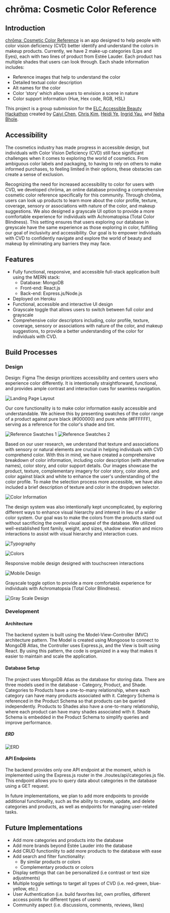 # chrōma: Cosmetic Color Reference

## Introduction

[chrōma: Cosmetic Color Reference](https://chroma-cosmetics-color-ref.herokuapp.com/) is an app designed to help people with color vision deficiency (CVD) better identify and understand the colors in makeup products. Currently, we have 2 make-up categories (Lips and Eyes), each with two lines of product from Estée Lauder. Each product has multiple shades that users can look through. Each shade information includes:

- Reference images that help to understand the color
- Detailed textual color description
- Alt names for the color
- Color ‘story’ which allow users to envision a scene in nature
- Color support information (Hue, Hex code, RGB, HSL)

This project is a group submission for the [ELC Accessible Beauty Hackathon](https://elchackathon.devpost.com/) created by [Caiyi Chen](https://www.linkedin.com/in/caiyi-chen-b21898244/), [Chris Kim](https://www.linkedin.com/in/chris-ty-kim/), [Heidi Ye](https://www.linkedin.com/in/heidiye66/), [Ingrid Yau](https://www.linkedin.com/in/ingridyau/), and [Neha Bhole](https://www.linkedin.com/in/nehabhole/).

## Accessibility

The cosmetics industry has made progress in accessible design, but individuals with Color Vision Deficiency (CVD) still face significant challenges when it comes to exploring the world of cosmetics. From ambiguous color labels and packaging, to having to rely on others to make informed purchases, to feeling limited in their options, these obstacles can create a sense of exclusion.

Recognizing the need for increased accessibility to color for users with CVD, we developed chrōma, an online database providing a comprehensive cosmetic color reference specifically for this community. Through chrōma, users can look up products to learn more about the color profile, texture, coverage, sensory or associations with nature of the color, and makeup suggestions. We also designed a grayscale UI option to provide a more comfortable experience for individuals with Achromatopisa (Total Color Blindness). This setting ensures that users exploring our database in greyscale have the same experience as those exploring in color, fulfilling our goal of inclusivity and accessibility. Our goal is to empower individuals with CVD to confidently navigate and explore the world of beauty and makeup by eliminating any barriers they may face.

## Features

- Fully functional, responsive, and accessible full-stack application built using the MERN stack:
  - Database: MongoDB
  - Front-end: React.js
  - Back-end: Express.js/Node.js
- Deployed on Heroku
- Functional, accessible and interactive UI design
- Grayscale toggle that allows users to switch between full color and grayscale
- Comprehensive color descriptors including, color profile, texture, coverage, sensory or associations with nature of the color, and makeup suggestions, to provide a better understanding of the color for individuals with CVD.

## Build Processes

### Design

Design: Figma
The design prioritizes accessibility and centers users who experience color differently. It is intentionally straightforward, functional, and provides ample contrast and interaction cues for seamless navigation.

![Landing Page Layout](/src/assets/readme/design1.png)

Our core functionality is to make color information easily accessible and understandable. We achieve this by presenting swatches of the color range of a product against pure black (#000000) and pure white (#FFFFFF), serving as a reference for the color's shade and tint.

![Reference Swatches 1](/src/assets/readme/design2.png)
![Reference Swatches 2](/src/assets/readme/design3.png)

Based on our user research, we understand that texture and associations with sensory or natural elements are crucial in helping individuals with CVD comprehend color. With this in mind, we have created a comprehensive breakdown of color information, including color description (with alternative names), color story, and color support details. Our images showcase the product, texture, complementary imagery for color story, color alone, and color against black and white to enhance the user's understanding of the color profile. To make the selection process more accessible, we have also included a brief description of texture and color in the dropdown selector.

![Color Information](/src/assets/readme/design4.png)

The design system was also intentionally kept uncomplicated, by exploring different ways to enhance visual hierarchy and interest in lieu of a wider color system. Our goal was to make the colors from the products stand out without sacrificing the overall visual appeal of the database. We utilized well-established font family, weight, and sizes, shadow elevation and micro interactions to assist with visual hierarchy and interaction cues.

![Typography](/src/assets/readme/design5.png)

![Colors](/src/assets/readme/design6.png)

Responsive mobile design designed with touchscreen interactions

![Mobile Design](/src/assets/readme/design7.png)

Grayscale toggle option to provide a more comfortable experience for individuals with Achromatopsia (Total Color Blindness).

![Gray Scale Design](/src/assets/readme/design8.png)

### Development

#### Architecture

The backend system is built using the Model-View-Controller (MVC) architecture pattern. The Model is created using Mongoose to connect to MongoDB Atlas, the Controller uses Express.js, and the View is built using React. By using this pattern, the code is organized in a way that makes it easier to maintain and scale the application.

#### Database Setup

The project uses MongoDB Atlas as the database for storing data. There are three models used in the database - Category, Product, and Shade.
Categories to Products have a one-to-many relationship, where each category can have many products associated with it.
Category Schema is referenced in the Product Schema so that products can be queried independently.
Products to Shades also have a one-to-many relationship, where each product can have many shades associated with it.
Shade Schema is embedded in the Product Schema to simplify queries and improve performance.

##### ERD

![ERD](/src/assets/readme/ERD.png)

#### API Endpoints

The backend provides only one API endpoint at the moment, which is implemented using the Express.js router in the ./routes/api/categories.js file. This endpoint allows you to query data about categories in the database using a GET request.

In future implementations, we plan to add more endpoints to provide additional functionality, such as the ability to create, update, and delete categories and products, as well as endpoints for managing user-related tasks.

## Future Implementations

- Add more categories and products into the database
- Add more brands beyond Estée Lauder into the database
- Add CRUD functionlity to add more products to the database with ease
- Add search and filter functionality:
  - By similar products or colors
  - Complementary products or colors
- Display settings that can be personalized (i.e contrast or text size adjustments)
- Multiple toggle settings to target all types of CVD (i.e. red-green, blue-yellow, etc.)
- User Authentication (i.e. build favorites list, own profiles, different access points for different types of users)
- Community aspect (i.e. discussions, comments, reviews, likes)
